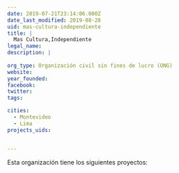 ```yaml
---
date: 2019-07-21T23:14:06.000Z
date_last_modified: 2019-08-28
uid: mas-cultura-independiente
title: |
  Mas Cultura,Independiente
legal_name: 
description: |
  
org_type: Organización civil sin fines de lucro (ONG)
website: 
year_founded: 
facebook: 
twitter: 
tags:

cities: 
  - Montevideo
  - Lima
projects_uids:


---
```


Esta organización tiene los siguientes proyectos:



